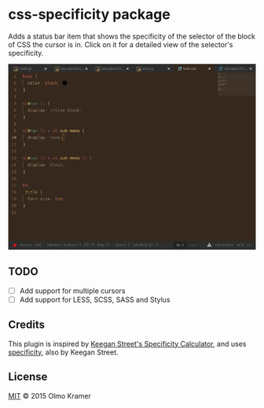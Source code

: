 # css-specificity package

Adds a status bar item that shows the specificity of the selector of the block of CSS the cursor is in. Click on it for a detailed view of the selector's specificity.

![Screencast](https://raw.githubusercontent.com/olmokramer/atom-css-specificity/master/screencast.gif)

## TODO

* [ ] Add support for multiple cursors
* [ ] Add support for LESS, SCSS, SASS and Stylus

## Credits

This plugin is inspired by [Keegan Street's Specificity Calculator](http://specificity.keegan.st/), and uses [specificity](https://npmjs.org/package/specificity), also by Keegan Street.

## License

[MIT](README.md) &copy; 2015 Olmo Kramer
